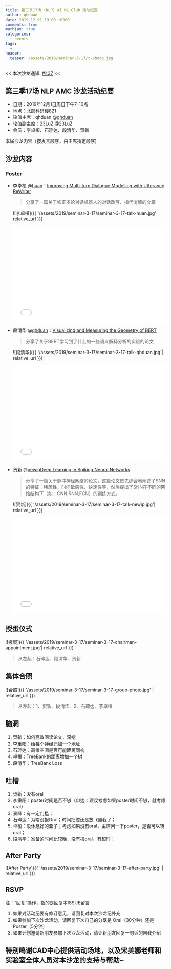 ```yaml
---
title: 第三季17场 (NLP) AI ML Club 活动纪要
author: qhduan
date: 2019-12-01 19:00 +0800
comments: true
mathjax: true
categories:
  - events
tags:
  - 
header:
  teaser: /assets/2019/seminar-3-17/t-photo.jpg
---
```


<< 本次沙龙通知: [#437](https://github.com/BUPT/ai-ml.club/issues/437)  <<

## 第三季17场 NLP AMC 沙龙活动纪要

- 日期：2019年12月1日周日下午7-10点
- 地点：北邮科研楼821
- 轮值主席：qhduan @[qhduan](https://github.com/qhduan)
- 轮值副主席：23LuZ @[23LuZ](https://github.com/23LuZ)
- 会员：李卓桓、石珅达、段清华、贺新

本届沙龙内容（按发言顺序，由主席指定顺序)

## 沙龙内容

### Poster

- 李卓桓 @[huan](https://github.com/huan)：[Improving Multi-turn Dialogue Modelling with Utterance ReWriter](https://arxiv.org/abs/1906.07004)

  > 分享了一篇关于修正多论对话机器人的对话改写、指代消解的文章

  ![李卓桓]({{ '/assets/2019/seminar-3-17/seminar-3-17-talk-huan.jpg'| relative_url }})

  <div class="zoom-container" style="
      position: relative;
      padding-bottom:56.25%;
      padding-top:30px;
      height:0;
      overflow:hidden;
  ">
    <iframe
      src='{{ '/assets/js/viewer-js/#/assets/2019/seminar-3-17/seminar-3-17-huan.pdf' | relative_url }}'
      width='560'
      height='315'
      allowfullscreen
      webkitallowfullscreen
      frameborder="0"
      style="
        position: absolute;
        top:0;
        left:0;
        width:100%;
        height:100%;
      "
    ></iframe>
  </div>

- 段清华 @[qhduan](https://github.com/qhduan)：[Visualizing and Measuring the Geometry of BERT](https://arxiv.org/pdf/1804.08150)

  > 分享了关于BERT学习到了什么的一些语义解释分析的实验的论文

  ![段清华]({{ '/assets/2019/seminar-3-17/seminar-3-17-talk-qhduan.jpg'| relative_url }})

  <div class="zoom-container" style="
      position: relative;
      padding-bottom:56.25%;
      padding-top:30px;
      height:0;
      overflow:hidden;
  ">
    <iframe
      src='{{ '/assets/js/viewer-js/#/assets/2019/seminar-3-17/seminar-3-17-qhduan.pdf' | relative_url }}'
      width='560'
      height='315'
      allowfullscreen
      webkitallowfullscreen
      frameborder="0"
      style="
        position: absolute;
        top:0;
        left:0;
        width:100%;
        height:100%;
      "
    ></iframe>
  </div>

- 贺新 @[newip](https://github.com/newip)[Deep Learning in Spiking Neural Networks](https://arxiv.org/abs/1804.08150)

  > 分享了一篇关于脉冲神经网络的论文，这篇论文首先综合地阐述了SNN的特征：稀疏性、时间敏感性、快速性等，然后提出了SNN在不同的网络结构下（如：CNN,RNN,FCN）的训练方式。

  ![贺新]({{ '/assets/2019/seminar-3-17/seminar-3-17-talk-newip.jpg'| relative_url }})

  <div class="zoom-container" style="
      position: relative;
      padding-bottom:56.25%;
      padding-top:30px;
      height:0;
      overflow:hidden;
  ">
    <iframe
      src='{{ '/assets/js/viewer-js/#/assets/2019/seminar-3-16/seminar3-16-snn.pdf' | relative_url }}'
      width='560'
      height='315'
      allowfullscreen
      webkitallowfullscreen
      frameborder="0"
      style="
        position: absolute;
        top:0;
        left:0;
        width:100%;
        height:100%;
      "
    ></iframe>
  </di>

## 授蛋仪式

![授蛋]({{ '/assets/2019/seminar-3-17/seminar-3-17-chairman-appointment.jpg'| relative_url }})

> 从左起：石珅达、段清华、贺新

## 集体合照

![合照]({{ '/assets/2019/seminar-3-17/seminar-3-17-group-photo.jpg' | relative_url }})

> 从左起：1、贺新、段清华、2、石珅达、李卓桓

## 脑洞

1. 贺新：如何高效阅读论文，深挖
1. 李重阳：给每个神经元加一个地址
1. 石珅达：高维空间是否可能距离同构
1. 卓桓：TreeBank的距离增加一个树
1. 段清华：TreeBank Loss

## 吐槽

1. 贺新：没有oral
1. 李重阳：poster时间是否不够（申达：建议考虑如果poster时间不够，就考虑oral）
1. 景峰：有一定门槛；
1. 石珅达：为啥没报Oral；时间把控还是放飞自我了；
1. 卓桓：没休息好的亚子；考虑如果没有oral，主席问一下poster，是否可以转oral；
1. 段清华：准备的时间比较晚，没有报oral，有超时；

## After Party

![After Party]({{ '/assets/2019/seminar-3-17/seminar-3-17-after-party.jpg' | relative_url }})

## RSVP

注：“回复”操作，指的是回复本ISSUE留言

1. 如果对活动纪要有修订意见，请回复对本次沙龙纪补充
2. 如果参加下次沙龙活动，请回复下次自己的分享是 Oral（30分钟）还是Poster（5分钟）
3. 如果计划邀请新朋友参加下次沙龙活动，请让新朋友回复一句话的自我介绍

## 特别鸣谢CAD中心提供活动场地，以及宋美娜老师和实验室全体人员对本沙龙的支持与帮助~
